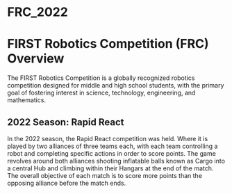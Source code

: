 # FRC_2022

# FIRST Robotics Competition (FRC) Overview

The FIRST Robotics Competition is a globally recognized robotics 
competition designed for middle and high school students, with the primary 
goal of fostering interest in science, technology, engineering, and mathematics.

## 2022 Season: Rapid React

In the 2022 season, the Rapid React competition was held. Where it is played by 
two alliances of three teams each, with each team controlling a robot 
and completing specific actions in order to score points. The game revolves 
around both alliances shooting inflatable balls known as Cargo into a central 
Hub and climbing within their Hangars at the end of the match. The overall 
objective of each match is to score more points than the opposing alliance 
before the match ends.
